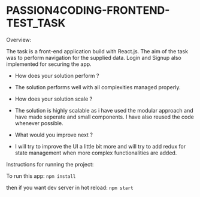 # PASSION4CODING-FRONTEND-TEST_TASK

Overview:

The task is a front-end application build with React.js. The aim of the
task was to perform navigation for the supplied data. Login and Signup
also implemented for securing the app.

- How does your solution perform ?

- The solution performs well with all complexities managed properly.

- How does your solution scale ?

- The solution is highly scalable as i have used the modular approach and have made seperate and small components. I have also reused the code whenever possible.

- What would you improve next ?

- I will try to improve the UI a little bit more and will try to add redux  for state management when more complex functionalities are added.

Instructions for running the project:

To run this app:
`npm install`

then if you want dev server in hot reload:
`npm start`